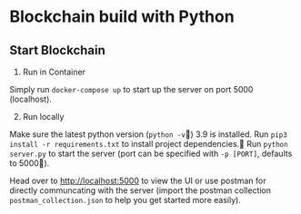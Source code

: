 # Blockchain build with Python 

## Start Blockchain

1. Run in Container

Simply run `docker-compose up` to start up the server on port 5000 (localhost). 

2. Run locally

Make sure the latest python version (`python -v`) 3.9 is installed. 
Run `pip3 install -r requirements.txt` to install project dependencies.
Run `python server.py` to start the server (port can be specified with `-p [PORT]`, defaults to 5000).

Head over to [http://localhost:5000](http://localhost:5000) to view the UI or use postman for directly communcating with the server (import the postman collection `postman_collection.json` to help you get started more easily). 